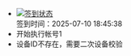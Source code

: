 - [![签到状态](https://github.com/womade/Cloud189-Actions/actions/workflows/main.yml/badge.svg?branch=main)](https://github.com/womade/Cloud189-Actions/actions/workflows/main.yml) <br> 签到时间：2025-07-10 18:45:38
- 开始执行帐号1
- 设备ID不存在，需要二次设备校验

